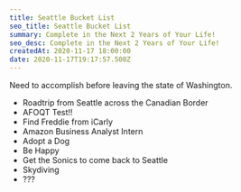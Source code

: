 ```yaml
---
title: Seattle Bucket List
seo_title: Seattle Bucket List
summary: Complete in the Next 2 Years of Your Life!
seo_desc: Complete in the Next 2 Years of Your Life!
createdAt: 2020-11-17 18:00:00
date: 2020-11-17T19:17:57.500Z
---
```

Need to accomplish before leaving the state of Washington.


- Roadtrip from Seattle across the Canadian Border
- AFOQT Test!!
- Find Freddie from iCarly
- Amazon Business Analyst Intern
- Adopt a Dog
- Be Happy
- Get the Sonics to come back to Seattle
- Skydiving
- ???

